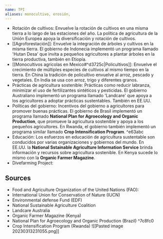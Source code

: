 ```yaml
---
name: TPI
aliases: monocultivo, erosión, 
---
```

- Rotación de cultivos: Envuelve la rotación de cultivos en una misma tierra a lo largo de las estaciones del año. La política de agricultura de la Unión Europea apoya la diversificación y rotación de cultivos. 
- [[Agroforestación]]: Envuelve la integración de árboles y cultivos en la misma tierra. El gobierno de Indonecia implementó un programa llamado 'Hutan Desa' que invita a pequeños agricultores a plantar árboles en la tierra productiva, también en Etiopía.
- [[Monocultivos agrícolas en Mexico#^d3725c|Policultivos]]: Envuelve el crecimiento de múltiples especies de cultivos al mismo tiempo en la tierra. En China la tradición de policultivo envuelve al arroz, pescado y vegetales. En India se usa con arroz, trigo y diferentes granos.
- Prácticas de agricultura sostenible: Prácticas como reducir labranza, minimizar el uso de fertilizantes sintéticos y pesticidas. El gobierno Australiano implementó un programa llamado 'Landcare' que apoya a los agricultores a adoptar prácticas sustentables. También en EE.UU.
- Políticas del gobierno: Incentivos del gobierno a agricultores para promover buenas prácticas. El gobierno de Brasil implementó un programa llamado **National Plan for Agroecology and Organic Production**, que promueve la agricultura sostenible y apoya a los pequeños agricultores. En Rwanda, el gobierno también implementó un programa similar llamado **Crop Intensification Program**. ^e63abc
- Educación: Los esfuerzos en educación de agricultura sustentable son conducidos por varias organizaciones y gobiernos del mundo. En EE.UU. la **National Sstainable Agriculture Information Service** brinda información y recursos sobre agricultura sostenible. En Kenya sucede lo mismo con la **Organic Farmer Magazine**.
- Divefarming Project: 

## Sources

- Food and Agriculture Organization of the United Nations (FAO):
- International Union for Conservation of Nature (IUCN)
- Environmental defense Fund (EDF)
- National Sustainable Agriculture Coalition
- Landcare Australia
- Organic Farmer Magazine (Kenya)
- National Plan for Agroecology and Organic Production (Brazil) ^7c8fc0
- Crop Intensification Program (Rwanda)
![[Pasted image 20230313231055.png]]

